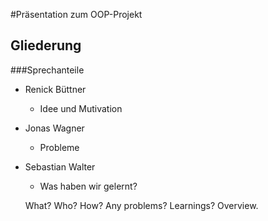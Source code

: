 #Präsentation zum OOP-Projekt

## Gliederung

###Sprechanteile

- Renick Büttner
  - Idee und Mutivation
- Jonas Wagner
  - Probleme
- Sebastian Walter
  - Was haben wir gelernt?
  
  
  What?
  Who?
  How?
  Any problems?
  Learnings?
  Overview.
